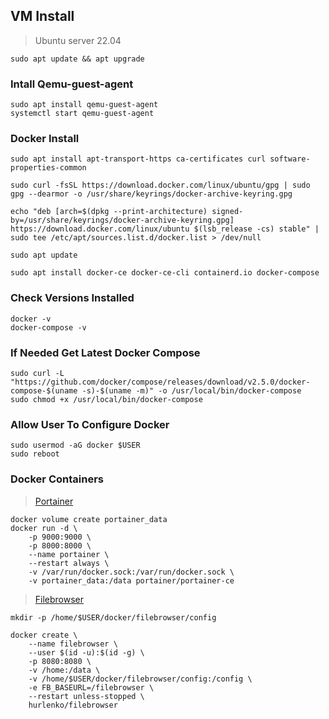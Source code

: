 ## VM Install
> Ubuntu server 22.04
```
sudo apt update && apt upgrade
```

### Intall Qemu-guest-agent
```
sudo apt install qemu-guest-agent
systemctl start qemu-guest-agent
```

### Docker Install
```
sudo apt install apt-transport-https ca-certificates curl software-properties-common

sudo curl -fsSL https://download.docker.com/linux/ubuntu/gpg | sudo gpg --dearmor -o /usr/share/keyrings/docker-archive-keyring.gpg

echo "deb [arch=$(dpkg --print-architecture) signed-by=/usr/share/keyrings/docker-archive-keyring.gpg] https://download.docker.com/linux/ubuntu $(lsb_release -cs) stable" | sudo tee /etc/apt/sources.list.d/docker.list > /dev/null

sudo apt update

sudo apt install docker-ce docker-ce-cli containerd.io docker-compose
```

### Check Versions Installed
```
docker -v
docker-compose -v
```

### If Needed Get Latest Docker Compose
```
sudo curl -L "https://github.com/docker/compose/releases/download/v2.5.0/docker-compose-$(uname -s)-$(uname -m)" -o /usr/local/bin/docker-compose
sudo chmod +x /usr/local/bin/docker-compose
```

### Allow User To Configure Docker
```
sudo usermod -aG docker $USER
sudo reboot
```

### Docker Containers

> [Portainer](https://hub.docker.com/r/portainer/portainer-ce)
```
docker volume create portainer_data
docker run -d \
	-p 9000:9000 \
	-p 8000:8000 \
	--name portainer \
	--restart always \
	-v /var/run/docker.sock:/var/run/docker.sock \
	-v portainer_data:/data portainer/portainer-ce
```
> [Filebrowser](https://hub.docker.com/r/hurlenko/filebrowser)

```
mkdir -p /home/$USER/docker/filebrowser/config
```
```
docker create \
	--name filebrowser \
	--user $(id -u):$(id -g) \
	-p 8080:8080 \
	-v /home:/data \
	-v /home/$USER/docker/filebrowser/config:/config \
	-e FB_BASEURL=/filebrowser \
	--restart unless-stopped \
	hurlenko/filebrowser
```
